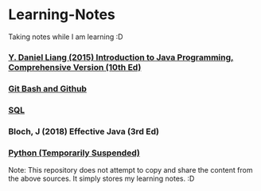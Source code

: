 # Learning-Notes

Taking notes while I am learning :D

<h3><a href="https://github.com/CurtisNewbie/Book-Reading-Notes/tree/master/(D.%20Daniel%20Liang%2C%202015)">Y. Daniel Liang (2015) Introduction to Java Programming, Comprehensive Version (10th Ed)</a></h3>
<h3><a href="https://github.com/CurtisNewbie/Book-Reading-Notes/tree/master/GitTutorial">Git Bash and Github</a></h3>
<h3><a href="https://github.com/CurtisNewbie/Learning-Notes/tree/master/MySqlNote">SQL</a></h3>
<h3>Bloch, J (2018) Effective Java (3rd Ed)</h3>
<h3><a href="https://github.com/CurtisNewbie/Learning-Notes/tree/master/PyTutorial">Python (Temporarily Suspended)</a></h3>

Note: This repository does not attempt to copy and share the content from the above sources. It simply stores my learning notes. :D
